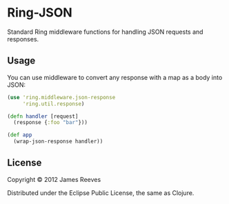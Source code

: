 # Ring-JSON

Standard Ring middleware functions for handling JSON requests and responses.

## Usage

You can use middleware to convert any response with a map as a body
into JSON:

```clojure
(use 'ring.middleware.json-response
     'ring.util.response)

(defn handler [request]
  (response {:foo "bar"}))

(def app
  (wrap-json-response handler))
```

## License

Copyright © 2012 James Reeves

Distributed under the Eclipse Public License, the same as Clojure.
